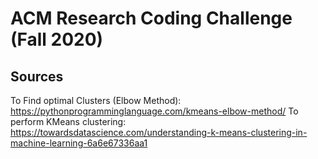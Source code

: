 # ACM Research Coding Challenge (Fall 2020)


## Sources
To Find optimal Clusters (Elbow Method):
https://pythonprogramminglanguage.com/kmeans-elbow-method/
To perform KMeans clustering: 
https://towardsdatascience.com/understanding-k-means-clustering-in-machine-learning-6a6e67336aa1
